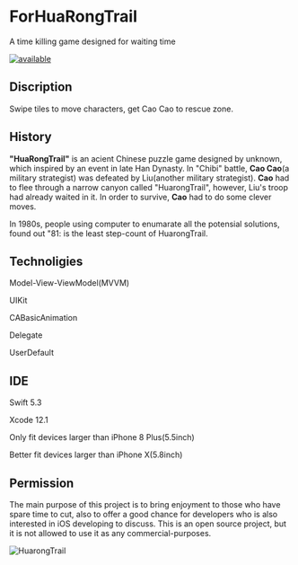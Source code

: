 # ForHuaRongTrail
A time killing game designed for waiting time  

[![available](https://user-images.githubusercontent.com/63318597/115793585-603f8a00-a39a-11eb-8f81-26662c964009.png)](https://apps.apple.com/us/app/huarongtrail/id1555108765)

## Discription
Swipe tiles to move characters, get Cao Cao to rescue zone.

## History
**"HuaRongTrail"** is an acient Chinese puzzle game designed by unknown, which inspired by an event in late Han Dynasty. In "Chibi" battle, **Cao Cao**(a military strategist) was defeated by Liu(another military strategist). **Cao** had to flee through a narrow canyon called "HuarongTrail", however, Liu's troop had already  waited in it. In order to survive, **Cao** had to do some clever moves.

In 1980s, people using computer to enumarate all the potensial solutions, found out "81: is the least step-count of HuarongTrail.

## Technoligies
Model-View-ViewModel(MVVM)

UIKit

CABasicAnimation

Delegate

UserDefault

## IDE
Swift 5.3

Xcode 12.1

Only fit devices larger than iPhone 8 Plus(5.5inch)

Better fit devices larger than iPhone X(5.8inch)

## Permission
The main purpose of this project is to bring enjoyment to those who have spare time to cut, also to offer a good chance for developers who is also interested in iOS developing to discuss. This is an open source project, but it is not allowed to use it as any commercial-purposes. 


![HuarongTrail](https://user-images.githubusercontent.com/63318597/99622750-c5144400-29f8-11eb-95ae-d1ca670683e4.gif)


